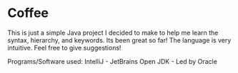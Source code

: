 # Coffee
This is just a simple Java project I decided to make to help me learn the syntax, hierarchy, and keywords. Its been great so far! The language is very intuitive.
Feel free to give suggestions!

Programs/Software used:
IntelliJ - JetBrains
Open JDK - Led by Oracle
